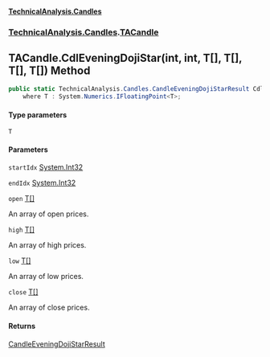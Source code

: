 #### [TechnicalAnalysis.Candles](TechnicalAnalysis.Candles.md 'TechnicalAnalysis.Candles')
### [TechnicalAnalysis.Candles](TechnicalAnalysis.Candles.md#TechnicalAnalysis.Candles 'TechnicalAnalysis.Candles').[TACandle](TACandle.md 'TechnicalAnalysis.Candles.TACandle')

## TACandle.CdlEveningDojiStar<T>(int, int, T[], T[], T[], T[]) Method

```csharp
public static TechnicalAnalysis.Candles.CandleEveningDojiStarResult CdlEveningDojiStar<T>(int startIdx, int endIdx, T[] open, T[] high, T[] low, T[] close)
    where T : System.Numerics.IFloatingPoint<T>;
```
#### Type parameters

<a name='TechnicalAnalysis.Candles.TACandle.CdlEveningDojiStar_T_(int,int,T[],T[],T[],T[]).T'></a>

`T`
#### Parameters

<a name='TechnicalAnalysis.Candles.TACandle.CdlEveningDojiStar_T_(int,int,T[],T[],T[],T[]).startIdx'></a>

`startIdx` [System.Int32](https://docs.microsoft.com/en-us/dotnet/api/System.Int32 'System.Int32')

<a name='TechnicalAnalysis.Candles.TACandle.CdlEveningDojiStar_T_(int,int,T[],T[],T[],T[]).endIdx'></a>

`endIdx` [System.Int32](https://docs.microsoft.com/en-us/dotnet/api/System.Int32 'System.Int32')

<a name='TechnicalAnalysis.Candles.TACandle.CdlEveningDojiStar_T_(int,int,T[],T[],T[],T[]).open'></a>

`open` [T](TACandle.CdlEveningDojiStar_T_(int,int,T[],T[],T[],T[]).md#TechnicalAnalysis.Candles.TACandle.CdlEveningDojiStar_T_(int,int,T[],T[],T[],T[]).T 'TechnicalAnalysis.Candles.TACandle.CdlEveningDojiStar<T>(int, int, T[], T[], T[], T[]).T')[[]](https://docs.microsoft.com/en-us/dotnet/api/System.Array 'System.Array')

An array of open prices.

<a name='TechnicalAnalysis.Candles.TACandle.CdlEveningDojiStar_T_(int,int,T[],T[],T[],T[]).high'></a>

`high` [T](TACandle.CdlEveningDojiStar_T_(int,int,T[],T[],T[],T[]).md#TechnicalAnalysis.Candles.TACandle.CdlEveningDojiStar_T_(int,int,T[],T[],T[],T[]).T 'TechnicalAnalysis.Candles.TACandle.CdlEveningDojiStar<T>(int, int, T[], T[], T[], T[]).T')[[]](https://docs.microsoft.com/en-us/dotnet/api/System.Array 'System.Array')

An array of high prices.

<a name='TechnicalAnalysis.Candles.TACandle.CdlEveningDojiStar_T_(int,int,T[],T[],T[],T[]).low'></a>

`low` [T](TACandle.CdlEveningDojiStar_T_(int,int,T[],T[],T[],T[]).md#TechnicalAnalysis.Candles.TACandle.CdlEveningDojiStar_T_(int,int,T[],T[],T[],T[]).T 'TechnicalAnalysis.Candles.TACandle.CdlEveningDojiStar<T>(int, int, T[], T[], T[], T[]).T')[[]](https://docs.microsoft.com/en-us/dotnet/api/System.Array 'System.Array')

An array of low prices.

<a name='TechnicalAnalysis.Candles.TACandle.CdlEveningDojiStar_T_(int,int,T[],T[],T[],T[]).close'></a>

`close` [T](TACandle.CdlEveningDojiStar_T_(int,int,T[],T[],T[],T[]).md#TechnicalAnalysis.Candles.TACandle.CdlEveningDojiStar_T_(int,int,T[],T[],T[],T[]).T 'TechnicalAnalysis.Candles.TACandle.CdlEveningDojiStar<T>(int, int, T[], T[], T[], T[]).T')[[]](https://docs.microsoft.com/en-us/dotnet/api/System.Array 'System.Array')

An array of close prices.

#### Returns
[CandleEveningDojiStarResult](CandleEveningDojiStarResult.md 'TechnicalAnalysis.Candles.CandleEveningDojiStarResult')